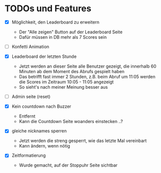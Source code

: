 # TODOs und Features

-[x] Möglichkeit, den Leaderboard zu erweitern
  - Der "Alle zeigen" Button auf der Leaderboard Seite
  - Dafür müssen in DB mehr als 7 Scores sein

-[ ] Konfetti Animation

-[x] Leaderboard der letzten Stunde
   - Jetzt werden an dieser Seite alle Benutzer gezeigt, die innerhalb 60 Minuten ab dem Moment des Abrufs gespielt haben
   - Das betrifft fast immer 2 Stunden, z.B. beim Abruf um 11:05 werden die Scores im Zeitraum 10:05 - 11:05 angezeigt
   - So sieht's nach meiner Meinung besser aus

-[ ] Admin seite (reset)

-[x] Kein countdown nach Buzzer
  - Entfernt
  - Kann die Countdown Seite woanders einstecken ..?

-[x] gleiche nicknames sperren
  - Jetzt werden die streng gesperrt, wie das letzte Mal vereinbart
  - Kann ändern, wenn nötig

-[x] Zeitformatierung
  - Wurde gemacht, auf der Stoppuhr Seite sichtbar



